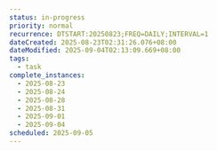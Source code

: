 ```yaml
---
status: in-progress
priority: normal
recurrence: DTSTART:20250823;FREQ=DAILY;INTERVAL=1
dateCreated: 2025-08-23T02:31:26.076+08:00
dateModified: 2025-09-04T02:13:09.669+08:00
tags:
  - task
complete_instances:
  - 2025-08-23
  - 2025-08-24
  - 2025-08-28
  - 2025-08-31
  - 2025-09-01
  - 2025-09-04
scheduled: 2025-09-05
---
```


